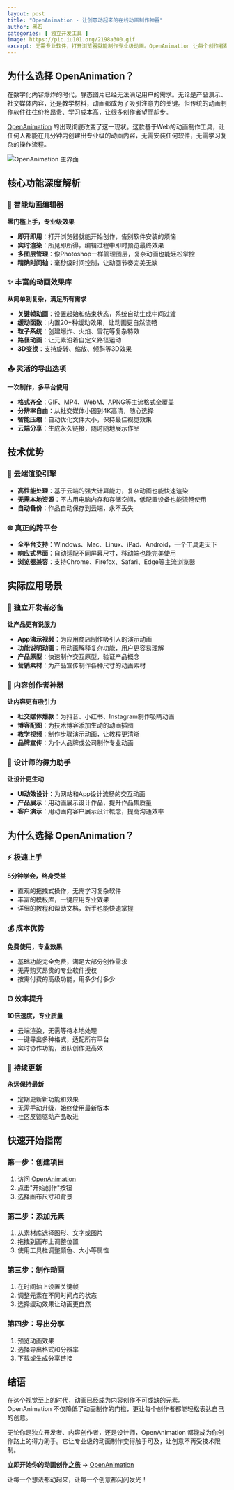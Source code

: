 ```yaml
---
layout: post
title: "OpenAnimation - 让创意动起来的在线动画制作神器"
author: 黑石
categories: [ 独立开发工具 ]
image: https://pic.iu101.org/2198a300.gif
excerpt: 无需专业软件，打开浏览器就能制作专业级动画。OpenAnimation 让每个创作者都能轻松实现动画梦想，从产品演示到社交媒体内容，一键搞定。
---
```


## 为什么选择 OpenAnimation？

在数字化内容爆炸的时代，静态图片已经无法满足用户的需求。无论是产品演示、社交媒体内容，还是教学材料，动画都成为了吸引注意力的关键。但传统的动画制作软件往往价格昂贵、学习成本高，让很多创作者望而却步。

[OpenAnimation](https://openanimation.web.app/) 的出现彻底改变了这一现状。这款基于Web的动画制作工具，让任何人都能在几分钟内创建出专业级的动画内容，无需安装任何软件，无需学习复杂的操作流程。

![OpenAnimation 主界面](/assets/images/openanimation_screenshot.png)

## 核心功能深度解析

### 🎨 智能动画编辑器
**零门槛上手，专业级效果**

- **即开即用**：打开浏览器就能开始创作，告别软件安装的烦恼
- **实时渲染**：所见即所得，编辑过程中即时预览最终效果
- **多图层管理**：像Photoshop一样管理图层，复杂动画也能轻松掌控
- **精确时间轴**：毫秒级时间控制，让动画节奏完美无缺

### ✨ 丰富的动画效果库
**从简单到复杂，满足所有需求**

- **关键帧动画**：设置起始和结束状态，系统自动生成中间过渡
- **缓动函数**：内置20+种缓动效果，让动画更自然流畅
- **粒子系统**：创建爆炸、火焰、雪花等复杂特效
- **路径动画**：让元素沿着自定义路径运动
- **3D变换**：支持旋转、缩放、倾斜等3D效果

### 📤 灵活的导出选项
**一次制作，多平台使用**

- **格式齐全**：GIF、MP4、WebM、APNG等主流格式全覆盖
- **分辨率自由**：从社交媒体小图到4K高清，随心选择
- **智能压缩**：自动优化文件大小，保持最佳视觉效果
- **云端分享**：生成永久链接，随时随地展示作品

## 技术优势

### 🚀 云端渲染引擎
- **高性能处理**：基于云端的强大计算能力，复杂动画也能快速渲染
- **无需本地资源**：不占用电脑内存和存储空间，低配置设备也能流畅使用
- **自动备份**：作品自动保存到云端，永不丢失

### 🌐 真正的跨平台
- **全平台支持**：Windows、Mac、Linux、iPad、Android，一个工具走天下
- **响应式界面**：自动适配不同屏幕尺寸，移动端也能完美使用
- **浏览器兼容**：支持Chrome、Firefox、Safari、Edge等主流浏览器

## 实际应用场景

### 💼 独立开发者必备
**让产品更有说服力**

- **App演示视频**：为应用商店制作吸引人的演示动画
- **功能说明动画**：用动画解释复杂功能，用户更容易理解
- **产品原型**：快速制作交互原型，验证产品概念
- **营销素材**：为产品宣传制作各种尺寸的动画素材

### 📱 内容创作者神器
**让内容更有吸引力**

- **社交媒体爆款**：为抖音、小红书、Instagram制作吸睛动画
- **博客配图**：为技术博客添加生动的动画插图
- **教学视频**：制作步骤演示动画，让教程更清晰
- **品牌宣传**：为个人品牌或公司制作专业动画

### 🎨 设计师的得力助手
**让设计更生动**

- **UI动效设计**：为网站和App设计流畅的交互动画
- **产品展示**：用动画展示设计作品，提升作品集质量
- **客户演示**：用动画向客户展示设计概念，提高沟通效率

## 为什么选择 OpenAnimation？

### ⚡ 极速上手
**5分钟学会，终身受益**
- 直观的拖拽式操作，无需学习复杂软件
- 丰富的模板库，一键应用专业效果
- 详细的教程和帮助文档，新手也能快速掌握

### 💰 成本优势
**免费使用，专业效果**
- 基础功能完全免费，满足大部分创作需求
- 无需购买昂贵的专业软件授权
- 按需付费的高级功能，用多少付多少

### ⏰ 效率提升
**10倍速度，专业质量**
- 云端渲染，无需等待本地处理
- 一键导出多种格式，适配所有平台
- 实时协作功能，团队创作更高效

### 🔄 持续更新
**永远保持最新**
- 定期更新新功能和效果
- 无需手动升级，始终使用最新版本
- 社区反馈驱动产品改进

## 快速开始指南

### 第一步：创建项目
1. 访问 [OpenAnimation](https://openanimation.web.app/)
2. 点击"开始创作"按钮
3. 选择画布尺寸和背景

### 第二步：添加元素
1. 从素材库选择图形、文字或图片
2. 拖拽到画布上调整位置
3. 使用工具栏调整颜色、大小等属性

### 第三步：制作动画
1. 在时间轴上设置关键帧
2. 调整元素在不同时间点的状态
3. 选择缓动效果让动画更自然

### 第四步：导出分享
1. 预览动画效果
2. 选择导出格式和分辨率
3. 下载或生成分享链接

## 结语

在这个视觉至上的时代，动画已经成为内容创作不可或缺的元素。OpenAnimation 不仅降低了动画制作的门槛，更让每个创作者都能轻松表达自己的创意。

无论你是独立开发者、内容创作者，还是设计师，OpenAnimation 都能成为你创作路上的得力助手。它让专业级的动画制作变得触手可及，让创意不再受技术限制。

**立即开始你的动画创作之旅** → [OpenAnimation](https://openanimation.web.app/)

让每一个想法都动起来，让每一个创意都闪闪发光！